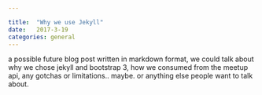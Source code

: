 ```yaml
---

title:  "Why we use Jekyll"
date:   2017-3-19
categories: general
---
```

a possible future blog post written in markdown format, we could talk about why we chose jekyll and bootstrap 3, how we consumed from the meetup api, any gotchas or limitations.. maybe. or anything else people want to talk about.
